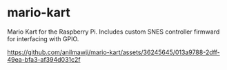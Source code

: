 # mario-kart

Mario Kart for the Raspberry Pi.
Includes custom SNES controller firmward for interfacing with GPIO.


https://github.com/anilmawji/mario-kart/assets/36245645/013a9788-2dff-49ea-bfa3-af394d031c2f

